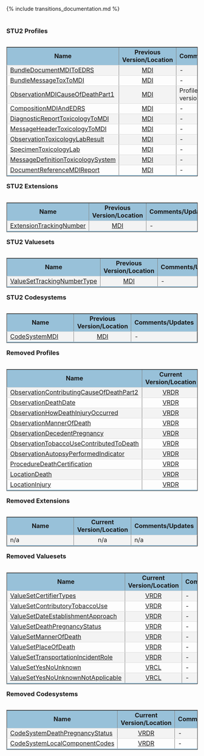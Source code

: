 <style>
    table.style1 { 
        border-collapse: collapse; 
        width: 100%; 
        table-layout: fixed;
    }  
    table.style1 tbody tr {
        border-bottom: 1px solid #dddddd;
    } 
    table.style1 tbody tr:nth-of-type(even) { 
        background-color: #f3f3f3; 
    } 
    table.style1 tbody tr:last-of-type {
        border-bottom: 2px solid #98c1d9;
    }
    table.style1 td:first-of-type {
        text-align: left;
    }
    table.style1 td:nth-of-type(2) {
        text-align: center;
    }
    table.style1 td:nth-of-type(3) {
        text-align: left;
    }
</style>
{% include transitions_documentation.md %}
<br/><br/>

### STU2 Profiles

<table align='left' border='1' class='style1' cellpadding='1' cellspacing='1'>
<tbody>
<tr>
<td style='background-color:#98c1d9; text-align: center; width: 37%;'><b>Name</b></td>
<td style='background-color:#98c1d9; text-align: center; width: 20%;'><b>Previous Version/Location</b></td>
<td style='background-color:#98c1d9; text-align: center;'><b>Comments/Updates</b></td>
</tr>
<tr><td> <a href='StructureDefinition-Bundle-document-mdi-and-edrs.html'>BundleDocumentMDIToEDRS</a> </td><td><a href='https://hl7.org/fhir/us/mdi/STU1.1/StructureDefinition-Bundle-document-mdi-and-edrs.html'>MDI</a> </td><td>-</td></tr>
<tr><td> <a href='StructureDefinition-Bundle-message-tox-to-mdi.html'>BundleMessageToxToMDI</a> </td><td><a href='https://hl7.org/fhir/us/mdi/STU1.1/StructureDefinition-Bundle-message-tox-to-mdi.html'>MDI</a> </td><td>-</td></tr>
<tr><td> <a href='StructureDefinition-Observation-mdi-cause-of-death-part1.html'>ObservationMDICauseOfDeathPart1</a> </td><td><a href='https://hl7.org/fhir/us/mdi/STU1.1/StructureDefinition-Observation-cause-of-death-part1.html'>MDI</a> </td><td>Profile of <a href='https://build.fhir.org/ig/HL7/vrdr/StructureDefinition-vrdr-cause-of-death-part1.html'>VRDR</a> version</td></tr>
<tr><td> <a href='StructureDefinition-Composition-mdi-and-edrs.html'>CompositionMDIAndEDRS</a> </td><td><a href='https://hl7.org/fhir/us/mdi/STU1.1/StructureDefinition-Composition-mdi-and-edrs.html'>MDI</a> </td><td>-</td></tr>
<tr><td> <a href='StructureDefinition-DiagnosticReport-toxicology-to-mdi.html'>DiagnosticReportToxicologyToMDI</a> </td><td><a href='https://hl7.org/fhir/us/mdi/STU1.1/StructureDefinition-DiagnosticReport-toxicology-to-mdi.html'>MDI</a> </td><td>-</td></tr>
<tr><td> <a href='StructureDefinition-MessageHeader-toxicology-to-mdi.html'>MessageHeaderToxicologyToMDI</a> </td><td><a href='https://hl7.org/fhir/us/mdi/STU1.1/StructureDefinition-MessageHeader-toxicology-to-mdi.html'>MDI</a> </td><td>-</td></tr>
<tr><td> <a href='StructureDefinition-Observation-toxicology-lab-result.html'>ObservationToxicologyLabResult</a> </td><td><a href='https://hl7.org/fhir/us/mdi/STU1.1/StructureDefinition-Observation-toxicology-lab-result.html'>MDI</a> </td><td>-</td></tr>
<tr><td> <a href='StructureDefinition-Specimen-toxicology-lab.html'>SpecimenToxicologyLab</a> </td><td><a href='https://hl7.org/fhir/us/mdi/STU1.1/StructureDefinition-Specimen-toxicology-lab.html'>MDI</a> </td><td>-</td></tr>
<tr><td> <a href='MessageDefinition-MessageDefinition-toxicology-system.html'>MessageDefinitionToxicologySystem</a> </td><td><a href='https://hl7.org/fhir/us/mdi/STU1.1/MessageDefinition-MessageDefinition-toxicology-system.html'>MDI</a> </td><td>-</td></tr>
<tr><td> <a href='StructureDefinition-DocumentReference-mdi-report.html'>DocumentReferenceMDIReport</a> </td><td><a href='https://hl7.org/fhir/us/mdi/STU1.1/StructureDefinition-DocumentReference-mdi-report.html'>MDI</a> </td><td>-</td></tr>
</tbody>
</table>


### STU2 Extensions

<table align='left' border='1' class='style1' cellpadding='1' cellspacing='1'>
<tbody>
<tr>
<td style='background-color:#98c1d9; text-align: center; width: 37%;'><b>Name</b></td>
<td style='background-color:#98c1d9; text-align: center; width: 20%;'><b>Previous Version/Location</b></td>
<td style='background-color:#98c1d9; text-align: center;'><b>Comments/Updates</b></td>
</tr>
<tr><td> <a href='StructureDefinition-Extension-tracking-number.html'>ExtensionTrackingNumber</a> </td><td><a href='https://hl7.org/fhir/us/mdi/STU1.1/StructureDefinition-Extension-tracking-number.html'>MDI</a> </td><td>-</td></tr>
</tbody>
</table>


### STU2 Valuesets

<table align='left' border='1' class='style1' cellpadding='1' cellspacing='1'>
<tbody>
<tr>
<td style='background-color:#98c1d9; text-align: center; width: 37%;'><b>Name</b></td>
<td style='background-color:#98c1d9; text-align: center; width: 20%;'><b>Previous Version/Location</b></td>
<td style='background-color:#98c1d9; text-align: center;'><b>Comments/Updates</b></td>
</tr>
<tr><td> <a href='ValueSet-vs-tracking-number-type.html'>ValueSetTrackingNumberType</a> </td><td><a href='https://hl7.org/fhir/us/mdi/STU1.1/ValueSet-ValueSet-tracking-number-type.html'>MDI</a> </td><td>-</td></tr>
</tbody>
</table>


### STU2 Codesystems

<table align='left' border='1' class='style1' cellpadding='1' cellspacing='1'>
<tbody>
<tr>
<td style='background-color:#98c1d9; text-align: center; width: 37%;'><b>Name</b></td>
<td style='background-color:#98c1d9; text-align: center; width: 20%;'><b>Previous Version/Location</b></td>
<td style='background-color:#98c1d9; text-align: center;'><b>Comments/Updates</b></td>
</tr>
<tr><td> <a href='CodeSystem-cs-mdi-codes.html'>CodeSystemMDI</a> </td><td><a href='https://hl7.org/fhir/us/mdi/STU1.1/CodeSystem-CodeSystem-mdi-codes.html'>MDI</a> </td><td>-</td></tr>
</tbody>
</table>


### Removed Profiles

<table align='left' border='1' class='style1' cellpadding='1' cellspacing='1'>
<tbody>
<tr>
<td style='background-color:#98c1d9; text-align: center; width: 37%;'><b>Name</b></td>
<td style='background-color:#98c1d9; text-align: center; width: 20%;'><b>Current Version/Location</b></td>
<td style='background-color:#98c1d9; text-align: center;'><b>Comments/Updates</b></td>
</tr>

<tr><td> <a href='https://hl7.org/fhir/us/mdi/STU1.1/StructureDefinition-Observation-contributing-cause-of-death-part2.html'>ObservationContributingCauseOfDeathPart2</a> </td><td><a href='https://build.fhir.org/ig/HL7/vrdr/StructureDefinition-vrdr-cause-of-death-part2.html'>VRDR</a> </td><td>-</td></tr>
<tr><td> <a href='https://hl7.org/fhir/us/mdi/STU1.1/StructureDefinition-Observation-death-date.html'>ObservationDeathDate</a> </td><td><a href='https://build.fhir.org/ig/HL7/vrdr/StructureDefinition-vrdr-death-date.html'>VRDR</a> </td><td>-</td></tr>
<tr><td> <a href='https://hl7.org/fhir/us/mdi/STU1.1/StructureDefinition-Observation-how-death-injury-occurred.html'>ObservationHowDeathInjuryOccurred</a> </td><td><a href='https://build.fhir.org/ig/HL7/vrdr/StructureDefinition-vrdr-injury-incident.html'>VRDR</a> </td><td>-</td></tr>
<tr><td> <a href='https://hl7.org/fhir/us/mdi/STU1.1/StructureDefinition-Observation-manner-of-death.html'>ObservationMannerOfDeath</a> </td><td><a href='https://build.fhir.org/ig/HL7/vrdr/StructureDefinition-vrdr-manner-of-death.html'>VRDR</a> </td><td>-</td></tr>
<tr><td> <a href='https://hl7.org/fhir/us/mdi/STU1.1/StructureDefinition-Observation-decedent-pregnancy.html'>ObservationDecedentPregnancy</a> </td><td><a href='https://build.fhir.org/ig/HL7/vrdr/StructureDefinition-vrdr-decedent-pregnancy-status.html'>VRDR</a> </td><td>-</td></tr>
<tr><td> <a href='https://hl7.org/fhir/us/mdi/STU1.1/StructureDefinition-Observation-tobacco-use-contributed-to-death.html'>ObservationTobaccoUseContributedToDeath</a> </td><td><a href='https://build.fhir.org/ig/HL7/vrdr/ValueSet-vrdr-contributory-tobacco-use-vs.html'>VRDR</a> </td><td>-</td></tr>
<tr><td> <a href='https://hl7.org/fhir/us/mdi/STU1.1/StructureDefinition-Observation-autopsy-performed-indicator.html'>ObservationAutopsyPerformedIndicator</a> </td><td><a href='https://build.fhir.org/ig/HL7/vrdr/StructureDefinition-vrdr-autopsy-performed-indicator.html'>VRDR</a> </td><td>-</td></tr>
<tr><td> <a href='https://hl7.org/fhir/us/mdi/STU1.1/StructureDefinition-Procedure-death-certification.html'>ProcedureDeathCertification</a> </td><td><a href='https://build.fhir.org/ig/HL7/vrdr/StructureDefinition-vrdr-death-certification.html'>VRDR</a> </td><td>-</td></tr>
<tr><td> <a href='https://hl7.org/fhir/us/mdi/STU1.1/StructureDefinition-Location-death.html'>LocationDeath</a> </td><td><a href='https://build.fhir.org/ig/HL7/vrdr/StructureDefinition-vrdr-death-location.html'>VRDR</a> </td><td>-</td></tr>
<tr><td> <a href='https://hl7.org/fhir/us/mdi/STU1.1/StructureDefinition-Location-injury.html'>LocationInjury</a> </td><td><a href='https://build.fhir.org/ig/HL7/vrdr/StructureDefinition-vrdr-manner-of-death.html'>VRDR</a> </td><td>-</td></tr>
</tbody>
</table>


### Removed Extensions

<table align='left' border='1' class='style1' cellpadding='1' cellspacing='1'>
<tbody>
<tr>
<td style='background-color:#98c1d9; text-align: center; width: 37%;'><b>Name</b></td>
<td style='background-color:#98c1d9; text-align: center; width: 20%;'><b>Current Version/Location</b></td>
<td style='background-color:#98c1d9; text-align: center;'><b>Comments/Updates</b></td>
</tr>
<tr><td> n/a</td><td>n/a</td><td> n/a </td></tr>
</tbody>
</table>


### Removed Valuesets

<table align='left' border='1' class='style1' cellpadding='1' cellspacing='1'>
<tbody>
<tr>
<td style='background-color:#98c1d9; text-align: center; width: 37%;'><b>Name</b></td>
<td style='background-color:#98c1d9; text-align: center; width: 20%;'><b>Current Version/Location</b></td>
<td style='background-color:#98c1d9; text-align: center;'><b>Comments/Updates</b></td>
</tr>
<tr><td> <a href='https://hl7.org/fhir/us/mdi/ValueSet/ValueSet-certifier-types'>ValueSetCertifierTypes</a> </td><td><a href='https://build.fhir.org/ig/HL7/vrdr/ValueSet-vrdr-certifier-types-vs.html'>VRDR</a> </td><td>-</td></tr>
<tr><td> <a href='https://hl7.org/fhir/us/mdi/ValueSet/ValueSet-contributory-tobacco-use'>ValueSetContributoryTobaccoUse</a> </td><td><a href='https://build.fhir.org/ig/HL7/vrdr/ValueSet-vrdr-contributory-tobacco-use-vs.html'>VRDR</a> </td><td>-</td></tr>
<tr><td> <a href='https://hl7.org/fhir/us/mdi/ValueSet/ValueSet-date-establishment-approach'>ValueSetDateEstablishmentApproach</a> </td><td><a href='https://build.fhir.org/ig/HL7/vrdr/ValueSet-vrdr-date-of-death-determination-methods-vs.html'>VRDR</a> </td><td>-</td></tr>
<tr><td> <a href='https://hl7.org/fhir/us/mdi/ValueSet/ValueSet-death-pregnancy-status.html'>ValueSetDeathPregnancyStatus</a> </td><td><a href='https://build.fhir.org/ig/HL7/vrdr/ValueSet-ValueSet-death-pregnancy-status.html'>VRDR</a> </td><td>-</td></tr>
<tr><td> <a href='https://hl7.org/fhir/us/mdi/ValueSet/ValueSet-manner-of-death.html'>ValueSetMannerOfDeath</a> </td><td><a href='https://build.fhir.org/ig/HL7/vrdr/ValueSet-vrdr-manner-of-death-vs.html'>VRDR</a> </td><td>-</td></tr>
<tr><td> <a href='https://hl7.org/fhir/us/mdi/STU1.1/ValueSet-ValueSet-place-of-death.html'>ValueSetPlaceOfDeath</a> </td><td><a href='https://build.fhir.org/ig/HL7/vrdr/ValueSet-vrdr-place-of-death-vs.html'>VRDR</a> </td><td>-</td></tr>
<tr><td> <a href='https://hl7.org/fhir/us/mdi/STU1.1/ValueSet-ValueSet-transportation-incident-role.html'>ValueSetTransportationIncidentRole</a> </td><td><a href='https://build.fhir.org/ig/HL7/vrdr/ValueSet-vrdr-transportation-incident-role-vs.html'>VRDR</a> </td><td>-</td></tr>
<tr><td> <a href='https://hl7.org/fhir/us/mdi/ValueSet/ValueSet-yes-no-unknown.html'>ValueSetYesNoUnknown</a> </td><td><a href='https://build.fhir.org/ig/HL7/vr-common-library/ValueSet-ValueSet-yes-no-unknown-vr.html'>VRCL</a> </td><td>-</td></tr>
<tr><td> <a href='https://hl7.org/fhir/us/mdi/ValueSet/ValueSet-yes-no-unknown-not-applicable.html'>ValueSetYesNoUnknownNotApplicable</a> </td><td><a href='https://build.fhir.org/ig/HL7/vr-common-library/ValueSet-ValueSet-yes-no-not-applicable-vr.html'>VRCL</a> </td><td>-</td></tr>
</tbody>
</table>


### Removed Codesystems

<table align='left' border='1' class='style1' cellpadding='1' cellspacing='1'>
<tbody>
<tr>
<td style='background-color:#98c1d9; text-align: center; width: 37%;'><b>Name</b></td>
<td style='background-color:#98c1d9; text-align: center; width: 20%;'><b>Current Version/Location</b></td>
<td style='background-color:#98c1d9; text-align: center;'><b>Comments/Updates</b></td>
</tr>
<tr><td> <a href='https://hl7.org/fhir/us/mdi/CodeSystem/CodeSystem-death-pregnancy-status.html'>CodeSystemDeathPregnancyStatus</a> </td><td><a href='https://build.fhir.org/ig/HL7/vrdr/CodeSystem-CodeSystem-death-pregnancy-status.html'>VRDR</a> </td><td>-</td></tr>
<tr><td> <a href='https://hl7.org/fhir/us/mdi/CodeSystem/CodeSystem-local-component-codes.html'>CodeSystemLocalComponentCodes</a> </td><td><a href='https://build.fhir.org/ig/HL7/vrdr/CodeSystem-vrdr-component-cs.html'>VRDR</a> </td><td>-</td></tr>
</tbody>
</table>

